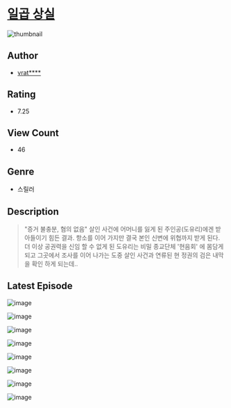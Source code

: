 # [일곱 상실](https://comic.naver.com/challenge/list?titleId=810728)
![thumbnail](https://image-comic.pstatic.net/user_contents_data/challenge_comic/2023/05/24/367040/upload_3546923576121700406_480x623.jpeg)

## Author
- [vrat****](https://comic.naver.com/artistTitle?id=367040)

## Rating
- 7.25

## View Count
- 46

## Genre
- 스릴러

## Description
> "증거 불충분, 혐의 없음" 살인 사건에 어머니를 잃게 된 주인공(도유리)에겐 받아들이기 힘든 결과. 항소를 이어 가지만 결국 본인 신변에 위협까지 받게 된다. 더 이상 공권력을 신임 할 수 없게 된 도유리는 비밀 종교단체 '현음회' 에 몸담게 되고 그곳에서 조사를 이어 나가는 도중 살인 사건과 연류된 현 정권의 검은 내막을 확인 하게 되는데..


## Latest Episode
![image](https://image-comic.pstatic.net/user_contents_data/challenge_comic/2023/05/24/367040/upload_3990807428256051248.jpeg)

![image](https://image-comic.pstatic.net/user_contents_data/challenge_comic/2023/05/24/367040/upload_7233679549067835699.jpeg)

![image](https://image-comic.pstatic.net/user_contents_data/challenge_comic/2023/05/24/367040/upload_3545233613881815863.jpeg)

![image](https://image-comic.pstatic.net/user_contents_data/challenge_comic/2023/05/24/367040/upload_7306639824237388389.jpeg)

![image](https://image-comic.pstatic.net/user_contents_data/challenge_comic/2023/05/24/367040/upload_7291662255315825976.jpeg)

![image](https://image-comic.pstatic.net/user_contents_data/challenge_comic/2023/05/24/367040/upload_7378360964157628722.jpeg)

![image](https://image-comic.pstatic.net/user_contents_data/challenge_comic/2023/05/24/367040/upload_3559644939314869345.jpeg)

![image](https://image-comic.pstatic.net/user_contents_data/challenge_comic/2023/05/24/367040/upload_3559080872653174068.jpeg)
